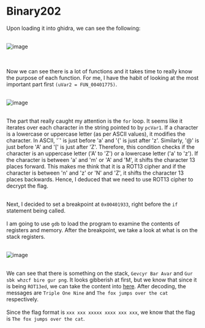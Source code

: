 # Binary202

Upon loading it into ghidra, we can see the following: <br><br>

![image](https://github.com/Jurf3d/CTF/assets/139546647/2e02eeaf-29af-4b21-8786-87c4848c3707)

<br><br>
Now we can see there is a lot of functions and it takes time to really know the purpose of each function. For me, I have the habit of looking at the most important 
part first `(uVar2 = FUN_00401775)`. <br><br>

![image](https://github.com/Jurf3d/CTF/assets/139546647/9745a165-3b2d-421b-9a1b-ff07b1ef77ad)

<br> The part that really caught my attention is the `for` loop. It seems like it iterates over each character
in the string pointed to by `pcVar1`. If a character is a lowercase or uppercase letter (as per ASCII values),
it modifies the character. In ASCII, '`' is just before 'a' and '{' is just after 'z'. Similarly, '@' is just before 'A' and '[' is just after 'Z'. 
Therefore, this condition checks if the character is an uppercase letter ('A' to 'Z') or a lowercase letter ('a' to 'z'). 
If the character is between 'a' and 'm' or 'A' and 'M', it shifts the character 13 places forward.
This makes me think that it is a ROT13 cipher and if the character is between 'n' and 'z' or 'N' and 'Z', it
shifts the character 13 places backwards. Hence, I deduced that we need to use ROT13 cipher to decrypt the flag.

<br> Next, I decided to set a breakpoint at `0x00401933`, right before the `if` statement being called.
<br><br> I am going to use `gdb` to load the program to examine the contents of registers and memory.
After the breakpoint, we take a look at what is on the stack registers. <br><br>

![image](https://github.com/Jurf3d/CTF/assets/139546647/eacbe972-fb71-4ce5-8f2b-50a882ec72ad)

<br> We can see that there is something on the stack, `Gevcyr Bar Avar` and `Gur sbk whzcf bire gur png`. It looks gibberish at first,
but we know that since it is being `ROT13ed`, we can take the content into [here](https://www.dcode.fr/rot-13-cipher).
After decoding, the messages are `Triple One Nine` and `The fox jumps over the cat` respectively.
<br><br>
Since the flag format is `xxx xxx xxxxx xxxx xxx xxx`, we know that the flag is `The fox jumps over the cat`.

